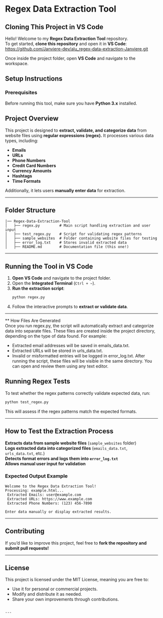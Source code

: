 # Regex Data Extraction Tool

## Cloning This Project in VS Code
Hello! Welcome to my **Regex Data Extraction Tool** repository.  
To get started, **clone this repository** and open it in **VS Code**:
https://github.com/Janviere-dev/alu_regex-data-extraction-Janviere.git

Once inside the project folder, open **VS Code** and navigate to the workspace.

## Setup Instructions

### **Prerequisites**
Before running this tool, make sure you have **Python 3.x** installed.

## Project Overview
This project is designed to **extract, validate, and categorize data** from website files using **regular expressions (regex).** It processes various data types, including:
- **Emails**
- **URLs**
- **Phone Numbers**
- **Credit Card Numbers**
- **Currency Amounts**
- **Hashtags**
- **Time Formats**

Additionally, it lets users **manually enter data** for extraction.

---

## Folder Structure
```
|── Regex-Data-Extraction-Tool
│   ├── regex.py         # Main script handling extraction and user input
│   ├── test_regex.py    # Script for validating regex patterns
│   ├── sample_websites  # Folder containing website files for testing
│   ├── error_log.txt    # Stores invalid extracted data
│   ├── README.md        # Documentation file (this one!)
```

---

## Running the Tool in **VS Code**
1. **Open VS Code** and navigate to the project folder.
2. Open the **Integrated Terminal** (`Ctrl + ~`).
3. **Run the extraction script**:
   ```sh
   python regex.py
   ```
4. Follow the interactive prompts to **extract or validate data**.

---

** How Files Are Generated  
Once you run regex.py, the script will automatically extract and categorize data into separate files. These files are created inside the project directory, depending on the type of data found.
For example:
- Extracted email addresses will be saved in emails_data.txt.
- Extracted URLs will be stored in urls_data.txt.
- Invalid or misformatted entries will be logged in error_log.txt.
After running the script, these files will be visible in the same directory. You can open and review them using any text editor.


## Running Regex Tests
To test whether the regex patterns correctly validate expected data, run:
```sh
python test_regex.py
```
This will assess if the regex patterns match the expected formats.

---

## How to Test the Extraction Process
 **Extracts data from sample website files** (`sample_websites` folder)  
 **Logs extracted data into categorized files** (`emails_data.txt`, `urls_data.txt`, etc.)  
 **Detects format errors and logs them into `error_log.txt`**  
 **Allows manual user input for validation**  

### **Expected Output Example**
```
Welcome to the Regex Data Extraction Tool! 
Processing: example.html...
 Extracted Emails: user@example.com
 Extracted URLs: https://www.example.com
 Extracted Phone Numbers: (123) 456-7890

Enter data manually or display extracted results.
```

---

## Contributing
If you’d like to improve this project, feel free to **fork the repository and submit pull requests!**

---

## License
This project is licensed under the MIT License, meaning you are free to:
- Use it for personal or commercial projects.
- Modify and distribute it as needed.
- Share your own improvements through contributions.

  

```

---
